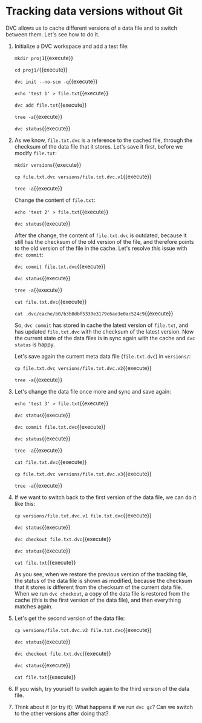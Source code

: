 # Tracking data versions without Git

DVC allows us to cache different versions of a data file and to switch
between them. Let's see how to do it.

1. Initialize a DVC workspace and add a test file:

   `mkdir proj1`{{execute}}
   
   `cd proj1/`{{execute}}

   `dvc init --no-scm -q`{{execute}}
   
   `echo 'test 1' > file.txt`{{execute}}
   
   `dvc add file.txt`{{execute}}
   
   `tree -a`{{execute}}
   
   `dvc status`{{execute}}
   
2. As we know, `file.txt.dvc` is a reference to the cached file,
   through the checksum of the data file that it stores. Let's save it
   first, before we modify `file.txt`:

   `mkdir versions`{{execute}}
   
   `cp file.txt.dvc versions/file.txt.dvc.v1`{{execute}}
   
   `tree -a`{{execute}}
   
   Change the content of `file.txt`:
   
   `echo 'test 2' > file.txt`{{execute}}
   
   `dvc status`{{execute}}
   
   After the change, the content of `file.txt.dvc` is outdated,
   because it still has the checksum of the old version of the file,
   and therefore points to the old version of the file in the cache.
   Let's resolve this issue with `dvc commit`:
   
   `dvc commit file.txt.dvc`{{execute}}
   
   `dvc status`{{execute}}
   
   `tree -a`{{execute}}
   
   `cat file.txt.dvc`{{execute}}
   
   `cat .dvc/cache/b0/b3b0dbf5330e3179c6ae3e0ac524c9`{{execute}}
   
   So, `dvc commit` has stored in cache the latest version of
   `file.txt`, and has updated `file.txt.dvc` with the checksum of the
   latest version. Now the current state of the data files is in sync
   again with the cache and `dvc status` is happy.
   
   Let's save again the current meta data file (`file.txt.dvc`) in
   `versions/`:
   
   `cp file.txt.dvc versions/file.txt.dvc.v2`{{execute}}
   
   `tree -a`{{execute}}
   
3. Let's change the data file once more and sync and save again:

   `echo 'test 3' > file.txt`{{execute}}

   `dvc status`{{execute}}
   
   `dvc commit file.txt.dvc`{{execute}}
   
   `dvc status`{{execute}}
   
   `tree -a`{{execute}}
   
   `cat file.txt.dvc`{{execute}}
   
   `cp file.txt.dvc versions/file.txt.dvc.v3`{{execute}}
   
   `tree -a`{{execute}}
   
4. If we want to switch back to the first version of the data file, we
   can do it like this:
   
   `cp versions/file.txt.dvc.v1 file.txt.dvc`{{execute}}
   
   `dvc status`{{execute}}
   
   `dvc checkout file.txt.dvc`{{execute}}
   
   `dvc status`{{execute}}
   
   `cat file.txt`{{execute}}
   
   As you see, when we restore the previous version of the tracking
   file, the status of the data file is shown as modified, because the
   checksum that it stores is different from the checksum of the
   current data file. When we run `dvc checkout`, a copy of the data
   file is restored from the cache (this is the first version of the
   data file), and then everything matches again.
   
5. Let's get the second version of the data file:

   `cp versions/file.txt.dvc.v2 file.txt.dvc`{{execute}}
   
   `dvc status`{{execute}}
   
   `dvc checkout file.txt.dvc`{{execute}}
   
   `dvc status`{{execute}}
   
   `cat file.txt`{{execute}}

6. If you wish, try yourself to switch again to the third version of
   the data file.

7. Think about it (or try it): What happens if we run `dvc gc`? Can we
   switch to the other versions after doing that?
